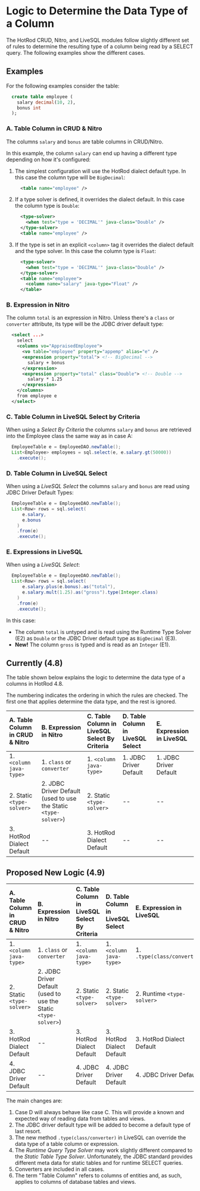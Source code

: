 # Logic to Determine the Data Type of a Column

The HotRod CRUD, Nitro, and LiveSQL modules follow slightly different set of rules to determine the resulting type of a column being read by a SELECT query. The following examples show the different cases.

## Examples

For the following examples consider the table:

```sql
  create table employee (
    salary decimal(10, 2),
    bonus int
  );
```

### A. Table Column in CRUD &amp; Nitro

The columns `salary` and `bonus` are table columns in CRUD/Nitro.

In this example, the column `salary` can end up having a different type depending on how it's configured:

1. The simplest configuration will use the HotRod dialect default type. In this case the column type will be `BigDecimal`:

    ```xml
      <table name="employee" />
    ```

2. If a type solver is defined, it overrides the dialect default. In this case the column type is `Double`:

    ```xml
      <type-solver>
        <when test="type = 'DECIMAL'" java-class="Double" />
      </type-solver>
      <table name="employee" />
    ```

3. If the type is set in an explicit `<column>` tag it overrides the dialect default and the type solver. In this case the column type is `Float`:

    ```xml
      <type-solver>
        <when test="type = 'DECIMAL'" java-class="Double" />
      </type-solver>
      <table name="employee">
        <column name="salary" java-type="Float" />
      </table>
    ```

### B. Expression in Nitro

The column `total` is an expression in Nitro. Unless there's a `class` or `converter` attribute, its type will be the JDBC driver default type:

```xml
  <select ...>
    select
    <columns vo="AppraisedEmployee">
      <vo table="employee" property="appemp" alias="e" />
      <expression property="total"> <!-- BigDecimal -->
        salary + bonus
      </expression>
      <expression property="total" class="Double"> <!-- Double -->
        salary * 1.25
      </expression>
    </columns>
    from employee e
  </select>
```

### C. Table Column in LiveSQL Select by Criteria

When using a *Select By Criteria* the columns `salary` and `bonus` are retrieved into the Employee class the same way as in case A:

```java
  EmployeeTable e = EmployeeDAO.newTable();
  List<Employee> employees = sql.select(e, e.salary.gt(50000))
    .execute();
```

### D. Table Column in LiveSQL Select

When using a *LiveSQL Select* the columns `salary` and `bonus` are read using JDBC Driver Default Types:

```java
  EmployeeTable e = EmployeeDAO.newTable();
  List<Row> rows = sql.select(
      e.salary,
      e.bonus
    )
    .from(e)
    .execute();
```

### E. Expressions in LiveSQL

When using a *LiveSQL Select*:

```java
  EmployeeTable e = EmployeeDAO.newTable();
  List<Row> rows = sql.select(
      e.salary.plus(e.bonus).as("total"),
      e.salary.mult(1.25).as("gross").type(Integer.class)
    )
    .from(e)
    .execute();
```

In this case:

- The column `total` is untyped and is read using the Runtime Type Solver (E2) as `Double` or the JDBC Driver default type as `BigDecimal` (E3).
- **New!** The column `gross` is typed and is read as an `Integer` (E1).

## Currently (4.8)

The table shown below explains the logic to determine the data type of a columns in HotRod 4.8.

The numbering indicates the ordering in which the rules are checked. The first one that applies determine the data type, and the rest is ignored.

| A. Table Column in CRUD &amp; Nitro | B. Expression in Nitro | C. Table Column in LiveSQL Select By Criteria | D. Table Column in LiveSQL Select | E. Expression in LiveSQL |
| :----------------------------- | :-------- | :----------------------- | :-- | :-- |
| 1. `<column java-type>` | 1. `class` or `converter` | 1. `<column java-type>` | 1. JDBC Driver Default | 1. JDBC Driver Default |
| 2. Static `<type-solver>` | 2. JDBC Driver Default (used to use the Static `<type-solver>`) | 2. Static `<type-solver>` | -- | -- |
| 3. HotRod Dialect Default                | --                         | 3. HotRod Dialect Default | -- | -- |


## Proposed New Logic (4.9)

| A. Table Column in CRUD &amp; Nitro | B. Expression in Nitro | C. Table Column in LiveSQL Select By Criteria | D. Table Column in LiveSQL Select | E. Expression in LiveSQL |
| :----------------------------- | :-------- | :----------------------- | :-- | :-- |
| 1. `<column java-type>` | 1. `class` or `converter` | 1. `<column java-type>` | 1. `<column java-type>` | 1. `.type(class/converter)` |
| 2. Static `<type-solver>` | 2. JDBC Driver Default (used to use the Static `<type-solver>`) | 2. Static `<type-solver>` | 2. Static `<type-solver>` | 2. Runtime `<type-solver>` |
| 3. HotRod Dialect Default                | --                         | 3. HotRod Dialect Default | 3. HotRod Dialect Default | 3. HotRod Dialect Default |
| 4. JDBC Driver Default | -- | 4. JDBC Driver Default | 4. JDBC Driver Default | 4. JDBC Driver Default |

The main changes are:

1. Case D will always behave like case C. This will provide a known and expected way of reading data from tables and views.
1. The JDBC driver default type will be added to become a default type of last resort.
1. The new method `.type(class/converter)` in LiveSQL can override the data type of a table column or expression.
1. The *Runtime Query Type Solver* may work slightly different compared to the *Static Table Type Solver*. Unfortunately, the JDBC standard provides different meta data for static tables and for runtime SELECT queries.
1. Converters are included in all cases.
1. The term "Table Column" refers to columns of entities and, as such, applies to columns of database tables and views.














